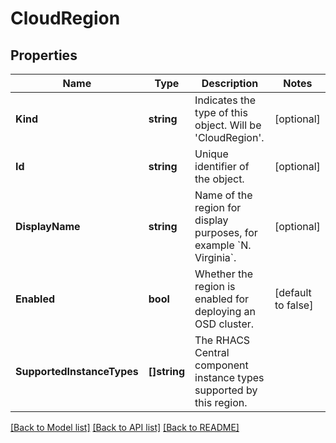 # CloudRegion

## Properties

Name | Type | Description | Notes
------------ | ------------- | ------------- | -------------
**Kind** | **string** | Indicates the type of this object. Will be &#39;CloudRegion&#39;. | [optional] 
**Id** | **string** | Unique identifier of the object. | [optional] 
**DisplayName** | **string** | Name of the region for display purposes, for example &#x60;N. Virginia&#x60;. | [optional] 
**Enabled** | **bool** | Whether the region is enabled for deploying an OSD cluster. | [default to false]
**SupportedInstanceTypes** | **[]string** | The RHACS Central component instance types supported by this region. | 

[[Back to Model list]](../README.md#documentation-for-models) [[Back to API list]](../README.md#documentation-for-api-endpoints) [[Back to README]](../README.md)


